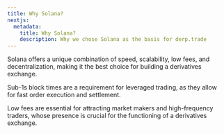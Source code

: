 ```yaml
---
title: Why Solana?
nextjs:
  metadata:
    title: Why Solana?
    description: Why we chose Solana as the basis for derp.trade
---
```


Solana offers a unique combination of speed, scalability, low fees, and decentralization, making it the best choice for building a derivatives exchange.

Sub-1s block times are a requirement for leveraged trading, as they allow for fast order execution and settlement.

Low fees are essential for attracting market makers and high-frequency traders, whose presence is crucial for the functioning of a derivatives exchange.